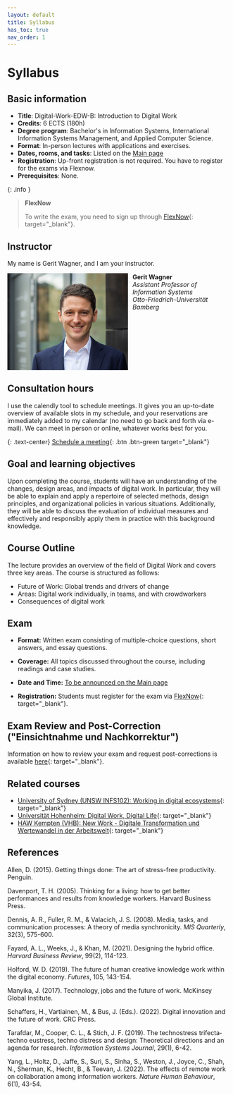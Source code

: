 ```yaml
---
layout: default
title: Syllabus
has_toc: true
nav_order: 1
---
```


# Syllabus

<!-- 
{: .feedback }
"I liked the fact that we were able to work very freely and independently on our problem as a group, but that we were always able to make appointments with Prof. Wagner at very short notice if we had problems or questions. This gave me the impression that we were working we were working *with* the lecturer on the problem and finding the best solution rather than blindly choosing the first solution that came along. In my opinion, working independently on a complex problem is the most important skill that I improved with the help of the project."<br><br>
"The support I received throughout the project was particularly good, as was the opportunity to deal with topics that were not previously available at the university, but which can be extremely important for your professional life." \[[more](evaluations.html)\]
 -->

## Basic information

- **Title**: Digital-Work-EDW-B: Introduction to Digital Work
- **Credits**: 6 ECTS (180h)
- **Degree program**: Bachelor's in Information Systems, International Information Systems Management, and Applied Computer Science.
- **Format**: In-person lectures with applications and exercises.
- **Dates, rooms, and tasks**: Listed on the [Main page](../index.html)
- **Registration**: Up-front registration is not required. You have to register for the exams via Flexnow.
- **Prerequisites**: None.

{: .info }
> **FlexNow**
>
> To write the exam, you need to sign up through [FlexNow](https://www.uni-bamberg.de/pruefungsamt/flexnow/fn2sss/){: target="_blank"}.

## Instructor

My name is Gerit Wagner, and I am your instructor. 
<!-- I enjoy coding, solving programming puzzles, and building tools that are useful for others. In this project, I invite you to contribute to one of my most significant packages: [CoLRev](https://github.com/CoLRev-Environment/colrev){: target="_blank"}.  -->

<img src="../assets/gerit_wagner.jpg" alt="Gerit Wagner (Foto: Tim Kipphan)" style="height: 220px; float: left; padding-right: 10px;">

**Gerit Wagner**  
*Assistant Professor of Information Systems*  
*Otto-Friedrich-Universität Bamberg*

<br style="clear:both">

## Consultation hours

I use the calendly tool to schedule meetings. It gives you an up-to-date overview of available slots in my schedule, and your reservations are immediately added to my calendar (no need to go back and forth via e-mail). We can meet in person or online, whatever works best for you.

{: .text-center}
[Schedule a meeting](https://calendly.com/gerit-wagner/30min){: .btn .btn-green target="_blank"}

## Goal and learning objectives

Upon completing the course, students will have an understanding of the changes, design areas, and impacts of digital work.
In particular, they will be able to explain and apply a repertoire of selected methods, design principles, and organizational policies in various situations.
Additionally, they will be able to discuss the evaluation of individual measures and effectively and responsibly apply them in practice with this background knowledge.

## Course Outline

The lecture provides an overview of the field of Digital Work and covers three key areas.
The course is structured as follows:

- Future of Work: Global trends and drivers of change
- Areas: Digital work individually, in teams, and with crowdworkers
- Consequences of digital work

## Exam

- **Format:** Written exam consisting of multiple-choice questions, short answers, and essay questions.

- **Coverage:** All topics discussed throughout the course, including readings and case studies.

- **Date and Time:** [To be announced on the Main page](../index.html)

- **Registration:** Students must register for the exam via [FlexNow](https://www.uni-bamberg.de/pruefungsamt/flexnow/fn2sss/){: target="_blank"}.

## Exam Review and Post-Correction ("Einsichtnahme und Nachkorrektur")

Information on how to review your exam and request post-corrections is available [here](https://digital-work-lab.github.io/handbook/docs/30-teaching/30_processes/30.60.reviews.html#centrally-organized-exams-nachkorrektur){: target="_blank"}.

<!-- 
## Materials

## Teaching approach

- **Complex Skill Development**: The project focuses on teaching complex skills necessary for modern software development. This includes tackling challenging problems, collaborative coding in teams, and managing a complex development environment using tools such as Python, Git, Continuous Integration, Testing Environments, and Code Quality Tools. To ensure a rich learning experience, we support students throughout the process by asking the right questions and providing the necessary input without removing the inherent challenges.

- **Real-World Impact**: We aim to empower students to make a meaningful impact by contributing to a real-world, publicly accessible Python package. This hands-on experience not only enhances technical skills but also provides a sense of accomplishment and relevance. Additionally, students can add this valuable experience to their CV, showcasing their practical contributions and teamwork skills to potential employers.

- **Diversity, Equity, and Inclusion**: We are committed to creating a safe and inclusive learning environment where all students feel respected and valued. We create a positive learning atmosphere, encouraging questions and contributions from everyone. We encourage diversity and actively work to ensure that every student has equal opportunities to succeed and contribute.

- **Transparent Evaluation and Improvement**: Our [evaluation criteria](syllabus.html#assessment-and-grading-criteria), [course evaluations](https://digital-work-lab.github.io/handbook/docs/30-teaching/30_processes/30.21.evaluations.html#prior-evaluations){: target="_blank"} and [improvement efforts](https://digital-work-lab.github.io/handbook/docs/30-teaching/30_processes/30.22.improvements.html){: target="_blank"} are documented transparently. This ensures that students are aware of how their work is assessed and how the course evolves based on feedback and ongoing refinement efforts. In addition, we develop peer-reviewed teaching materials to solicit feedback from educators outside our program.


 - link to pedagogical foundations


- Slides and notebooks are available on the sub-pages.
- Another important resource is the [documentation of CoLRev](https://colrev-environment.github.io/colrev/){: target="_blank"}, in particular the [environment setup](https://colrev-environment.github.io/colrev/dev_docs/setup.html){: target="_blank"} and the [package development](https://colrev-environment.github.io/colrev/dev_docs/packages.html){: target="_blank"} pages.
-->

## Related courses

- [University of Sydney (UNSW INFS102): Working in digital ecosystems](https://www.sydney.edu.au/units/INFS1020){: target="_blank"}
- [Universität Hohenheim: Digital Work, Digital Life](https://digital.uni-hohenheim.de/digitalwork){: target="_blank"}
- [HAW Kempten (VHB): New Work - Digitale Transformation und Wertewandel in der Arbeitswelt](https://kurse.vhb.org/VHBPORTAL/kursprogramm/kursprogramm.jsp?kDetail=true&COURSEID=18930,81,1543,1){: target="_blank"}
<!-- - [The udemy course](https://www.udemy.com/course/29-big-ideas-for-getting-things-done){: target="_blank"} -->

## References

<div class="references">
    <p>Allen, D. (2015). Getting things done: The art of stress-free productivity. Penguin.</p>
    <p>Davenport, T. H. (2005). Thinking for a living: how to get better performances and results from knowledge workers. Harvard Business Press.</p>
    <p>Dennis, A. R., Fuller, R. M., & Valacich, J. S. (2008). Media, tasks, and communication processes: A theory of media synchronicity. <i>MIS Quarterly</i>, 32(3), 575-600.</p>
    <p>Fayard, A. L., Weeks, J., & Khan, M. (2021). Designing the hybrid office. <i>Harvard Business Review</i>, 99(2), 114-123.</p>
    <p>Holford, W. D. (2019). The future of human creative knowledge work within the digital economy. <i>Futures</i>, 105, 143-154.</p>
    <p>Manyika, J. (2017). Technology, jobs and the future of work. McKinsey Global Institute.</p>
    <p>Schaffers, H., Vartiainen, M., & Bus, J. (Eds.). (2022). Digital innovation and the future of work. CRC Press.</p>
    <p>Tarafdar, M., Cooper, C. L., & Stich, J. F. (2019). The technostress trifecta‐techno eustress, techno distress and design: Theoretical directions and an agenda for research. <i>Information Systems Journal</i>, 29(1), 6-42.</p>
    <p>Yang, L., Holtz, D., Jaffe, S., Suri, S., Sinha, S., Weston, J., Joyce, C., Shah, N., Sherman, K., Hecht, B., & Teevan, J. (2022). The effects of remote work on collaboration among information workers. <i>Nature Human Behaviour</i>, 6(1), 43-54.</p>
</div>
